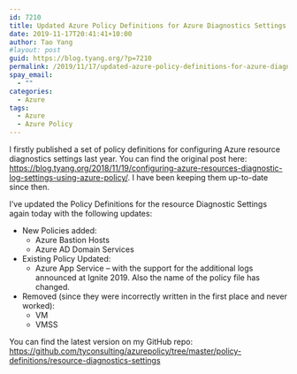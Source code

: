```yaml
---
id: 7210
title: Updated Azure Policy Definitions for Azure Diagnostics Settings Again
date: 2019-11-17T20:41:41+10:00
author: Tao Yang
#layout: post
guid: https://blog.tyang.org/?p=7210
permalink: /2019/11/17/updated-azure-policy-definitions-for-azure-diagnostics-settings-again/
spay_email:
  - ""
categories:
  - Azure
tags:
  - Azure
  - Azure Policy
---
```

I firstly published a set of policy definitions for configuring Azure resource diagnostics settings last year. You can find the original post here: <a href="https://blog.tyang.org/2018/11/19/configuring-azure-resources-diagnostic-log-settings-using-azure-policy/">https://blog.tyang.org/2018/11/19/configuring-azure-resources-diagnostic-log-settings-using-azure-policy/</a>. I have been keeping them up-to-date since then.

I’ve updated the Policy Definitions for the resource Diagnostic Settings again today with the following updates:

<ul>
    <li>New Policies added:
<ul>
    <li>Azure Bastion Hosts</li>
    <li>Azure AD Domain Services</li>
</ul>
</li>
    <li>Existing Policy Updated:
<ul>
    <li>Azure App Service – with the support for the additional logs announced at Ignite 2019. Also the name of the policy file has changed.</li>
</ul>
</li>
    <li>Removed (since they were incorrectly written in the first place and never worked):
<ul>
    <li>VM</li>
    <li>VMSS</li>
</ul>
</li>
</ul>

You can find the latest version on my GitHub repo: <a href="https://github.com/tyconsulting/azurepolicy/tree/master/policy-definitions/resource-diagnostics-settings">https://github.com/tyconsulting/azurepolicy/tree/master/policy-definitions/resource-diagnostics-settings</a>
